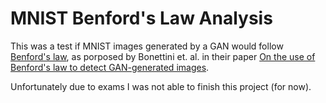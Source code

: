 # MNIST Benford's Law Analysis
This was a test if MNIST images generated by a GAN would follow [Benford's law](https://en.wikipedia.org/wiki/Benford%27s_law), as porposed by Bonettini et. al. in their paper [On the use of Benford's law to detect GAN-generated images](https://arxiv.org/abs/2004.07682).

Unfortunately due to exams I was not able to finish this project (for now).
